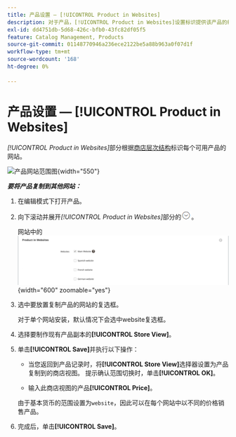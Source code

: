 ```yaml
---
title: 产品设置 — [!UICONTROL Product in Websites]
description: 对于产品，[!UICONTROL Product in Websites]设置标识提供该产品的每个网站。
exl-id: dd4751db-5d68-426c-bfb0-43fc82df05f5
feature: Catalog Management, Products
source-git-commit: 01148770946a236ece2122be5a88b963a0f07d1f
workflow-type: tm+mt
source-wordcount: '168'
ht-degree: 0%

---
```


# 产品设置 — [!UICONTROL Product in Websites]

_[!UICONTROL Product in Websites]_&#x200B;部分根据[商店层次结构](../stores-purchase/stores.md)标识每个可用产品的网站。

![产品网站范围图](./assets/scope-product-website.svg){width="550"}

**_要将产品复制到其他网站：_**

1. 在编辑模式下打开产品。

1. 向下滚动并展开&#x200B;_[!UICONTROL Product in Websites]_&#x200B;部分的![扩展选择器](../assets/icon-display-expand.png)。

   网站中的![产品](./assets/catalog-product-in-websites-multisite-main-french.png){width="600" zoomable="yes"}

1. 选中要放置复制产品的网站的复选框。

   对于单个网站安装，默认情况下会选中website复选框。

1. 选择要制作现有产品副本的&#x200B;**[!UICONTROL Store View]**。

1. 单击&#x200B;**[!UICONTROL Save]**&#x200B;并执行以下操作：

   - 当您返回到产品记录时，将&#x200B;**[!UICONTROL Store View]**&#x200B;选择器设置为产品复制到的商店视图。 提示确认范围切换时，单击&#x200B;**[!UICONTROL OK]**。

   - 输入此商店视图的产品&#x200B;**[!UICONTROL Price]**。

   由于基本货币的范围设置为`website`，因此可以在每个网站中以不同的价格销售产品。

1. 完成后，单击&#x200B;**[!UICONTROL Save]**。
